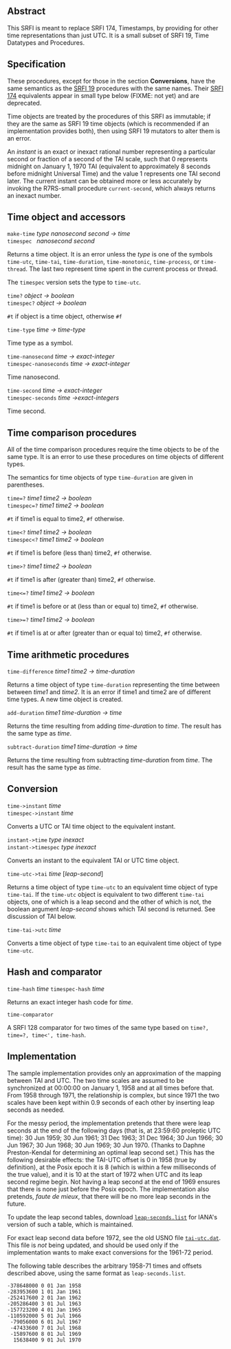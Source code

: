 ## Abstract

This SRFI is meant to replace SRFI 174, Timestamps, by providing for
other time representations than just UTC.  It is a small subset
of SRFI 19, Time Datatypes and Procedures.

## Specification

These procedures, except for those in the section **Conversions**,
have the same semantics as the
[SRFI 19](https://srfi.schemers.org/srfi-19/srfi-19.html)
procedures with the same names.
Their [SRFI 174](https://srfi.schemers.org/srfi-174/srfi-174.html)
equivalents appear in small type below (FIXME: not yet)
and are deprecated.

Time objects are treated by the procedures of this SRFI as immutable;
if they are the same as SRFI 19 time objects (which is recommended
if an implementation provides both), then using SRFI 19
mutators to alter them is an error.

An *instant* is an exact
or inexact rational number representing
a particular second or fraction of a second
of the TAI scale, such that 0 represents midnight on January 1, 1970 TAI
(equivalent to approximately 8 seconds before midnight Universal Time)
and the value 1 represents one TAI second later.
The current instant can be obtained more or less accurately
by invoking the R7RS-small procedure `current-second`,
which always returns an inexact number.

## Time object and accessors

`make-time` *type nanosecond second -> time*  
`timespec ` *nanosecond second*

Returns a time object.  It is an error unless
the *type* is one of the symbols
`time-utc`, `time-tai`, `time-duration`,
`time-monotonic`, `time-process`, or `time-thread`.
The last two represent time spent in the current
process or thread.

The `timespec` version sets the type to `time-utc`.

`time?` *object -> boolean*  
`timespec?` *object -> boolean*

`#t` if object is a time object, otherwise `#f`

`time-type` *time -> time-type*

Time type as a symbol.

`time-nanosecond` *time -> exact-integer*  
`timespec-nanoseconds` *time -> exact-integer*

Time nanosecond.

`time-second` *time -> exact-integer*  
`timespec-seconds` *time ->exact-integers*

Time second.

## Time comparison procedures

All of the time comparison procedures require the time objects to be of the same type.
It is an error to use these procedures on time objects of different types.

The semantics for time objects of type `time-duration` are given in parentheses.

`time=?` *time1 time2 -> boolean*  
`timespec=?` *time1 time2 -> boolean*

`#t` if time1 is equal to time2, `#f` otherwise.

`time<?` *time1 time2 -> boolean*  
`timespec<?` *time1 time2 -> boolean*

`#t` if time1 is before (less than) time2, `#f` otherwise.

`time>?` *time1 time2 -> boolean*  

`#t` if time1 is after (greater than) time2, `#f` otherwise.

`time<=?` *time1 time2 -> boolean*  

`#t` if time1 is before or at (less than or equal to) time2, `#f` otherwise.

`time>=?` *time1 time2 -> boolean*  

`#t` if time1 is at or after (greater than or equal to) time2, `#f` otherwise.

## Time arithmetic procedures

`time-difference` *time1 time2 -> time-duration*

Returns a time object of type `time-duration` representing the time between
between *time1* and *time2*.
It is an error if time1 and time2 are of different time types. A new time object is created.

`add-duration` *time1 time-duration -> time*

Returns the time resulting from adding *time-duratio*n to *time*.
The result has the same type as *time*.

`subtract-duration` *time1 time-duration -> time*

Returns the time resulting from subtracting *time-duratio*n from *time*.
The result has the same type as *time*.

## Conversion

`time->instant` *time*  
`timespec->instant` *time*

Converts a UTC or TAI time object to the equivalent instant.

`instant->time` *type inexact*  
`instant->timespec` *type inexact*

Converts an instant to the equivalent TAI or UTC time object.

`time-utc->tai` *time* [*leap-second*]

Returns a time object of type `time-utc` to an equivalent time object
of type `time-tai`.  If the `time-utc` object is equivalent
to two different `time-tai` objects, one of which is a leap second and
the other of which is not, the boolean argument *leap-second* shows
which TAI second is returned.
See discussion of TAI below.

`time-tai->utc` *time*

Converts a time object of type `time-tai` to an equivalent time object
of type `time-utc`.

## Hash and comparator

`time-hash` *time*
`timespec-hash` *time*

Returns an exact integer hash code for *time*.

`time-comparator`  

A SRFI 128 comparator for two times of the same type
based on `time?, time=?, time<', time-hash`.

## Implementation

The sample implementation provides
only an approximation of the mapping between TAI
and UTC.  The two time scales are assumed to be synchronized at 00:00:00
on January 1, 1958 and at all times before that.  From 1958 through 1971,
the relationship is complex, but since 1971 the two scales have been kept
within 0.9 seconds of each other by inserting leap seconds as needed.

For the messy period, the implementation pretends that there were leap seconds
at the end of the following days (that is, at 23:59:60 proleptic UTC time):
30 Jun 1959; 30 Jun 1961; 31 Dec 1963; 31 Dec 1964; 30 Jun 1966;
30 Jun 1967; 30 Jun 1968; 30 Jun 1969; 30 Jun 1970.
(Thanks to Daphne Preston-Kendal for determining an optimal leap second set.)
This has the following desirable effects: the TAI-UTC offset is 0 in 1958
(true by definition), at the Posix epoch it is 8
(which is within a few milliseconds of the true value),
and it is 10 at the start of 1972 when UTC and its leap second regime
begin.  Not having a leap second at the end of 1969 ensures that there is none
just before the Posix epoch.  The implementation also pretends,
*faute de mieux*, that there will be no more leap seconds in the future.

To update the leap second tables, download
[`leap-seconds.list`](https://www.ietf.org/timezones/data/leap-seconds.list)
for IANA's version of such a table, which is maintained.

For exact leap second data before 1972, see the old USNO file
[`tai-utc.dat`](http://web.archive.org/web/20191022082231/http://maia.usno.navy.mil/ser7/tai-utc.dat).
This file is *not* being updated, and should be used only if the
implementation wants to make exact conversions for the 1961-72 period.

The following table describes the arbitrary 1958-71 times and offsets
described above, using the same format as `leap-seconds.list`.

```
-378648000 0 01 Jan 1958
-283953600 1 01 Jan 1961
-252417600 2 01 Jan 1962
-205286400 3 01 Jul 1963
-157723200 4 01 Jan 1965
-110592000 5 01 Jul 1966
 -79056000 6 01 Jul 1967
 -47433600 7 01 Jul 1968
 -15897600 8 01 Jul 1969
  15638400 9 01 Jul 1970
```
